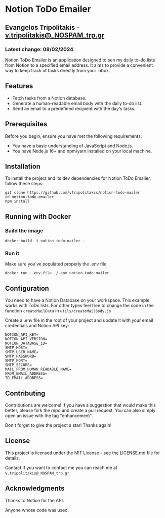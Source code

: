 # Notion ToDo Emailer

## Evangelos Tripolitakis - v.tripolitakis@_NOSPAM_trp.gr
### Latest change: 08/02/2024

Notion ToDo Emailer is an application designed to sen my daily to-do lists from Notion to a specified email address.
It aims to provide a convenient way to keep track of tasks directly from your inbox.

## Features

- Fetch tasks from a Notion database.
- Generate a human-readable email body with the daily to-do list.
- Send an email to a predefined recipient with the day's tasks.

## Prerequisites

Before you begin, ensure you have met the following requirements:

- You have a basic understanding of JavaScript and Node.js.
- You have Node.js 16+ and npm/yarn installed on your local machine.

## Installation

To install the project and its dev dependencies for Notion ToDo Emailer, follow these steps:

```shell
git clone https://github.com/vtripolitakis/notion-todo-mailer
cd notion-todo-emailer
npm install
```

## Running with Docker

### Build the image
```shell
docker build -t notion-todo-mailer .
```

### Run it
Make sure you've populated properly the .env file
```shell
docker run --env-file ./.env notion-todo-mailer
```


## Configuration
You need to have a Notion Database on your workspace. This example works with ToDo lists. For other types feel free to change the code in the function `createMailData` in `utils/createMailBody.js`

Create a .env file in the root of your project and update it with your email credentials and Notion API key:
```
NOTION_API_KEY=
NOTION_API_VERSION=
NOTION_DATABASE_ID=
SMTP_HOST=
SMTP_USER_NAME=
SMTP_PASSWORD=
SMTP_PORT=
SMTP_SECURE=
MAIL_FROM_HUMAN_READABLE_NAME=
FROM_EMAIL_ADDRESS=
TO_EMAIL_ADDRESS=
```

## Contributing
Contributions are welcome! If you have a suggestion that would make this better, please fork the repo and create a pull request. You can also simply open an issue with the tag "enhancement".

Don't forget to give the project a star! Thanks again!

## License
This project is licensed under the MIT License - see the LICENSE.md file for details.

Contact
If you want to contact me you can reach me at `v.tripolitakis@_NOSPAM_trp.gr`.

## Acknowledgments
Thanks to Notion for the API.

Anyone whose code was used.
